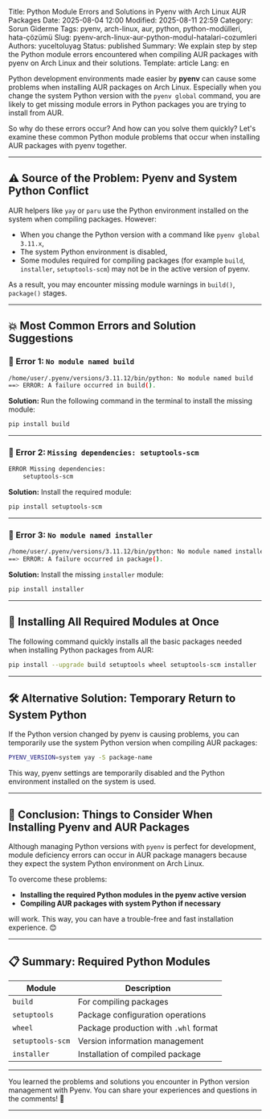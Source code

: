 Title: Python Module Errors and Solutions in Pyenv with Arch Linux AUR Packages
Date: 2025-08-04 12:00
Modified: 2025-08-11 22:59
Category: Sorun Giderme
Tags: pyenv, arch-linux, aur, python, python-modülleri, hata-çözümü
Slug: pyenv-arch-linux-aur-python-modul-hatalari-cozumleri
Authors: yuceltoluyag
Status: published
Summary: We explain step by step the Python module errors encountered when compiling AUR packages with pyenv on Arch Linux and their solutions.
Template: article
Lang: en

Python development environments made easier by **pyenv** can cause some problems when installing AUR packages on Arch Linux. Especially when you change the system Python version with the `pyenv global` command, you are likely to get missing module errors in Python packages you are trying to install from AUR.

So why do these errors occur? And how can you solve them quickly? Let's examine these common Python module problems that occur when installing AUR packages with pyenv together.

---

## ⚠️ Source of the Problem: Pyenv and System Python Conflict

AUR helpers like `yay` or `paru` use the Python environment installed on the system when compiling packages. However:

- When you change the Python version with a command like `pyenv global 3.11.x`,
- The system Python environment is disabled,
- Some modules required for compiling packages (for example `build`, `installer`, `setuptools-scm`) may not be in the active version of pyenv.

As a result, you may encounter missing module warnings in `build()`, `package()` stages.

---

## 💥 Most Common Errors and Solution Suggestions

### 🔹 Error 1: `No module named build`

```bash
/home/user/.pyenv/versions/3.11.12/bin/python: No module named build
==> ERROR: A failure occurred in build().
```

**Solution:**
Run the following command in the terminal to install the missing module:

```bash
pip install build
```

---

### 🔹 Error 2: `Missing dependencies: setuptools-scm`

```bash
ERROR Missing dependencies:
    setuptools-scm
```

**Solution:**
Install the required module:

```bash
pip install setuptools-scm
```

---

### 🔹 Error 3: `No module named installer`

```bash
/home/user/.pyenv/versions/3.11.12/bin/python: No module named installer
==> ERROR: A failure occurred in package().
```

**Solution:**
Install the missing `installer` module:

```bash
pip install installer
```

---

## 🧰 Installing All Required Modules at Once

The following command quickly installs all the basic packages needed when installing Python packages from AUR:

```bash
pip install --upgrade build setuptools wheel setuptools-scm installer
```

---

## 🛠️ Alternative Solution: Temporary Return to System Python

If the Python version changed by pyenv is causing problems, you can temporarily use the system Python version when compiling AUR packages:

```bash
PYENV_VERSION=system yay -S package-name
```

This way, pyenv settings are temporarily disabled and the Python environment installed on the system is used.

---

## 🎯 Conclusion: Things to Consider When Installing Pyenv and AUR Packages

Although managing Python versions with `pyenv` is perfect for development, module deficiency errors can occur in AUR package managers because they expect the system Python environment on Arch Linux.

To overcome these problems:

* **Installing the required Python modules in the pyenv active version**
* **Compiling AUR packages with system Python if necessary**

will work. This way, you can have a trouble-free and fast installation experience. 😊

---

## 📋 Summary: Required Python Modules

| Module            | Description                         |
| ---------------- | -------------------------------- |
| `build`          | For compiling packages       |
| `setuptools`     | Package configuration operations     |
| `wheel`          | Package production with `.whl` format |
| `setuptools-scm` | Version information management        |
| `installer`      | Installation of compiled package        |

---

You learned the problems and solutions you encounter in Python version management with Pyenv. You can share your experiences and questions in the comments! 🚀

---